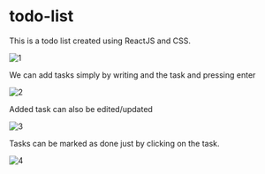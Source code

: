 # todo-list

This is a todo list created using ReactJS and CSS.

![1](https://user-images.githubusercontent.com/73351827/153223950-88a81ff3-5c15-489c-bae9-eb52b53d91de.JPG)

We can add tasks simply by writing and the task and pressing enter

![2](https://user-images.githubusercontent.com/73351827/153224086-f17513de-4579-499a-adeb-586b5c00b83c.JPG)

Added task can also be edited/updated

![3](https://user-images.githubusercontent.com/73351827/153224161-40514c4e-7674-43b0-927c-3f783f7dcc49.JPG)

Tasks can be marked as done just by clicking on the task.

![4](https://user-images.githubusercontent.com/73351827/153224316-c8785c84-b6e0-4ca2-946f-00dcaaabeb14.JPG)
